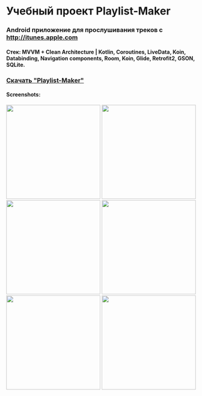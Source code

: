 # Учебный проект Playlist-Maker

### Android приложение для прослушивания треков с http://itunes.apple.com

#### Стек: MVVM + Clean Architecture | Kotlin, Coroutines, LiveData, Koin, Databinding, Navigation components, Room, Koin, Glide, Retrofit2, GSON, SQLite.

### [Скачать "Playlist-Maker"](https://github.com/menta1/Playlist-Maker/releases/download/pet_proj/Playlist.Maker.apk)

#### Screenshots:
<img src="https://github.com/menta1/Playlist-Maker/assets/81776684/91877f7f-124d-4bf0-aeeb-6f82d0989fe3" width="250">
<img src="https://github.com/menta1/Playlist-Maker/assets/81776684/e8f64334-ca45-4e57-a3ef-b6f85f520c33" width="250">
<img src="https://github.com/menta1/Playlist-Maker/assets/81776684/53069672-bc7e-499d-a36c-682f444811e1" width="250">
<img src="https://github.com/menta1/Playlist-Maker/assets/81776684/e5a1d9b7-8a3f-4acf-a00c-7a1e15ff83e5" width="250">
<img src="https://github.com/menta1/Playlist-Maker/assets/81776684/5b6249bf-d073-42c2-a13c-a8c667fa16fc" width="250">
<img src="https://github.com/menta1/Playlist-Maker/assets/81776684/0e813965-5d11-480b-8c60-375e29aea786" width="250">
